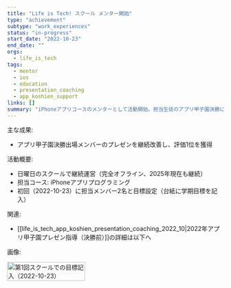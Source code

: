 ```yaml
---
title: "Life is Tech! スクール メンター開始"
type: "achievement"
subtype: "work_experiences"
status: "in-progress"
start_date: "2022-10-23"
end_date: ""
orgs:
  - life_is_tech
tags:
  - mentor
  - ios
  - education
  - presentation_coaching
  - app_koshien_support
links: []
summary: "iPhoneアプリコースのメンターとして活動開始。担当生徒のアプリ甲子園決勝に向けプレゼン改善を継続支援。"
---
```


主な成果:
- アプリ甲子園決勝出場メンバーのプレゼンを継続改善し、評価1位を獲得

活動概要:
- 日曜日のスクールで継続運営（完全オフライン、2025年現在も継続）
- 担当コース: iPhoneアプリプログラミング
- 初回（2022-10-23）に担当メンバー2名と目標設定（台紙に学期目標を記入）

関連:
- [[life_is_tech_app_koshien_presentation_coaching_2022_10|2022年アプリ甲子園プレゼン指導（決勝前）]]の詳細は以下へ

画像:
<div style="display: flex; gap: 10px;">
    <img src="linked_assets/10_Achievements/work_experiences/life_is_tech_school_mentor/first_day_with_students_goal_board_2022_10_23.jpeg" alt="第1回スクールでの目標記入（2022-10-23）" width="60%">
</div>
